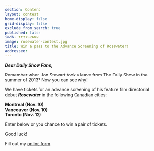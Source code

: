 ```yaml
---
section: Content
layout: contest
home-display: false
grid-display: false
exclude_from_search: true
published: false
imdb: tt2752688
image: rosewater-contest.jpg
title: Win a pass to the Advance Screening of Rosewater!
addressee: 
---
```

***Dear Daily Show Fans,***

Remember when Jon Stewart took a leave from The Daily Show in the summer of 2013? Now you can see why!

We have tickets for an advance screening of his feature film directorial debut ***Rosewater*** in the following Canadian cities:

**Montreal (Nov. 10)**  
**Vancouver (Nov. 10)**  
**Toronto (Nov. 12)**

Enter below or you chance to win a pair of tickets.

Good luck!

<div id="wufoo-p1hj1w311w16cv3">
Fill out my <a href="https://dearcastandcrew.wufoo.com/forms/p1hj1w311w16cv3">online form</a>.
</div>
<script type="text/javascript">var p1hj1w311w16cv3;(function(d, t) {
var s = d.createElement(t), options = {
'userName':'dearcastandcrew',
'formHash':'p1hj1w311w16cv3',
'autoResize':true,
'height':'485',
'async':true,
'host':'wufoo.com',
'header':'hide',
'ssl':FALSE};
s.src = ('https:' == d.location.protocol ? 'https://' : 'http://') + 'www.wufoo.com/scripts/embed/form.js';
s.onload = s.onreadystatechange = function() {
var rs = this.readyState; if (rs) if (rs != 'complete') if (rs != 'loaded') return;
try { p1hj1w311w16cv3 = new WufooForm();p1hj1w311w16cv3.initialize(options);p1hj1w311w16cv3.display(); } catch (e) {}};
var scr = d.getElementsByTagName(t)[0], par = scr.parentNode; par.insertBefore(s, scr);
})(document, 'script');</script>


